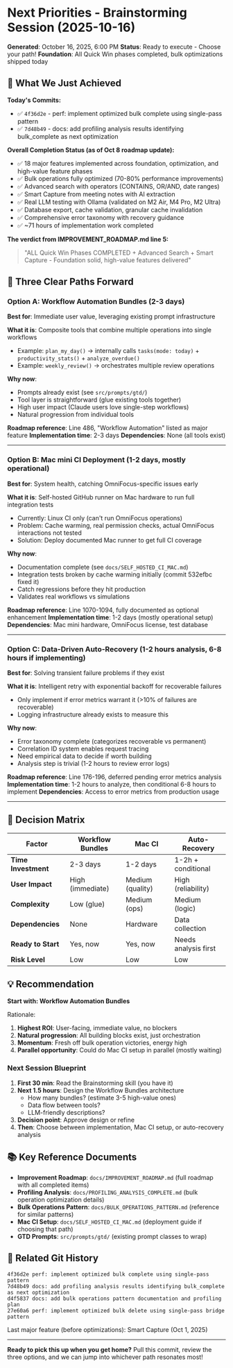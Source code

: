 # Next Priorities - Brainstorming Session (2025-10-16)

**Generated**: October 16, 2025, 6:00 PM
**Status**: Ready to execute - Choose your path!
**Foundation**: All Quick Win phases completed, bulk optimizations shipped today

## 🎉 What We Just Achieved

**Today's Commits:**
- ✅ `4f36d2e` - perf: implement optimized bulk complete using single-pass pattern
- ✅ `7d48b49` - docs: add profiling analysis results identifying bulk_complete as next optimization

**Overall Completion Status (as of Oct 8 roadmap update):**
- ✅ 18 major features implemented across foundation, optimization, and high-value feature phases
- ✅ Bulk operations fully optimized (70-80% performance improvements)
- ✅ Advanced search with operators (CONTAINS, OR/AND, date ranges)
- ✅ Smart Capture from meeting notes with AI extraction
- ✅ Real LLM testing with Ollama (validated on M2 Air, M4 Pro, M2 Ultra)
- ✅ Database export, cache validation, granular cache invalidation
- ✅ Comprehensive error taxonomy with recovery guidance
- ✅ ~71 hours of implementation work completed

**The verdict from IMPROVEMENT_ROADMAP.md line 5:**
> "ALL Quick Win Phases COMPLETED + Advanced Search + Smart Capture - Foundation solid, high-value features delivered"

## 🚀 Three Clear Paths Forward

### Option A: Workflow Automation Bundles (2-3 days)
**Best for**: Immediate user value, leveraging existing prompt infrastructure

**What it is**: Composite tools that combine multiple operations into single workflows
- Example: `plan_my_day()` → internally calls `tasks(mode: today)` + `productivity_stats()` + `analyze_overdue()`
- Example: `weekly_review()` → orchestrates multiple review operations

**Why now**:
- Prompts already exist (see `src/prompts/gtd/`)
- Tool layer is straightforward (glue existing tools together)
- High user impact (Claude users love single-step workflows)
- Natural progression from individual tools

**Roadmap reference**: Line 486, "Workflow Automation" listed as major feature
**Implementation time**: 2-3 days
**Dependencies**: None (all tools exist)

---

### Option B: Mac mini CI Deployment (1-2 days, mostly operational)
**Best for**: System health, catching OmniFocus-specific issues early

**What it is**: Self-hosted GitHub runner on Mac hardware to run full integration tests
- Currently: Linux CI only (can't run OmniFocus operations)
- Problem: Cache warming, real permission checks, actual OmniFocus interactions not tested
- Solution: Deploy documented Mac runner to get full CI coverage

**Why now**:
- Documentation complete (see `docs/SELF_HOSTED_CI_MAC.md`)
- Integration tests broken by cache warming initially (commit 532efbc fixed it)
- Catch regressions before they hit production
- Validates real workflows vs simulations

**Roadmap reference**: Line 1070-1094, fully documented as optional enhancement
**Implementation time**: 1-2 days (mostly operational setup)
**Dependencies**: Mac mini hardware, OmniFocus license, test database

---

### Option C: Data-Driven Auto-Recovery (1-2 hours analysis, 6-8 hours if implementing)
**Best for**: Solving transient failure problems if they exist

**What it is**: Intelligent retry with exponential backoff for recoverable failures
- Only implement if error metrics warrant it (>10% of failures are recoverable)
- Logging infrastructure already exists to measure this

**Why now**:
- Error taxonomy complete (categorizes recoverable vs permanent)
- Correlation ID system enables request tracing
- Need empirical data to decide if worth building
- Analysis step is trivial (1-2 hours to review error logs)

**Roadmap reference**: Line 176-196, deferred pending error metrics analysis
**Implementation time**: 1-2 hours to analyze, then conditional 6-8 hours to implement
**Dependencies**: Access to error metrics from production usage

---

## 🎯 Decision Matrix

| Factor | Workflow Bundles | Mac CI | Auto-Recovery |
|--------|------------------|--------|----------------|
| **Time Investment** | 2-3 days | 1-2 days | 1-2h + conditional |
| **User Impact** | High (immediate) | Medium (quality) | High (reliability) |
| **Complexity** | Low (glue) | Medium (ops) | Medium (logic) |
| **Dependencies** | None | Hardware | Data collection |
| **Ready to Start** | Yes, now | Yes, now | Needs analysis first |
| **Risk Level** | Low | Low | Low |

## 💡 Recommendation

**Start with: Workflow Automation Bundles**

Rationale:
1. **Highest ROI**: User-facing, immediate value, no blockers
2. **Natural progression**: All building blocks exist, just orchestration
3. **Momentum**: Fresh off bulk operation victories, energy high
4. **Parallel opportunity**: Could do Mac CI setup in parallel (mostly waiting)

### Next Session Blueprint

1. **First 30 min**: Read the Brainstorming skill (you have it)
2. **Next 1.5 hours**: Design the Workflow Bundles architecture
   - How many bundles? (estimate 3-5 high-value ones)
   - Data flow between tools?
   - LLM-friendly descriptions?
3. **Decision point**: Approve design or refine
4. **Then**: Choose between implementation, Mac CI setup, or auto-recovery analysis

## 📚 Key Reference Documents

- **Improvement Roadmap**: `docs/IMPROVEMENT_ROADMAP.md` (full roadmap with all completed items)
- **Profiling Analysis**: `docs/PROFILING_ANALYSIS_COMPLETE.md` (bulk operation optimization details)
- **Bulk Operations Pattern**: `docs/BULK_OPERATIONS_PATTERN.md` (reference for similar patterns)
- **Mac CI Setup**: `docs/SELF_HOSTED_CI_MAC.md` (deployment guide if choosing that path)
- **GTD Prompts**: `src/prompts/gtd/` (existing prompt classes to wrap)

## 🔗 Related Git History

```
4f36d2e perf: implement optimized bulk complete using single-pass pattern
7d48b49 docs: add profiling analysis results identifying bulk_complete as next optimization
d4f5837 docs: add bulk operations pattern documentation and profiling plan
27e60a6 perf: implement optimized bulk delete using single-pass bridge pattern
```

Last major feature (before optimizations): Smart Capture (Oct 1, 2025)

---

**Ready to pick this up when you get home?** Pull this commit, review the three options, and we can jump into whichever path resonates most!
